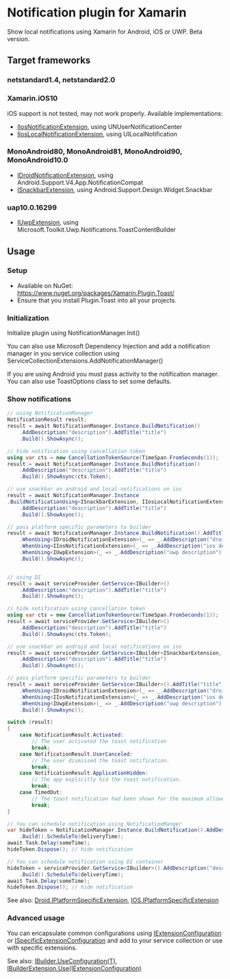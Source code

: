 # Notification plugin for Xamarin

Show local notifications using Xamarin for Android, iOS or UWP. Beta version.

## Target frameworks

### netstandard1.4, netstandard2.0

### Xamarin.iOS10 
iOS support is not tested, may not work properly. Available implementations:
* [IIosNotificationExtension](https://github.com/anton-yashin/Plugin.Toast/blob/master/src/IIosNotificationExtension.shared.cs), using UNUserNotificationCenter
* [IIosLocalNotificationExtension](https://github.com/anton-yashin/Plugin.Toast/blob/master/src/IIosLocalNotificationExtension.shared.cs), using UILocalNotification

### MonoAndroid80, MonoAndroid81, MonoAndroid90, MonoAndroid10.0
* [IDroidNotificationExtension](https://github.com/anton-yashin/Plugin.Toast/blob/master/src/IDroidNotificationExtension.shared.cs), using Android.Support.V4.App.NotificationCompat
* [ISnackbarExtension](https://github.com/anton-yashin/Plugin.Toast/blob/master/src/ISnackbarExtension.shared.cs), using Android.Support.Design.Widget.Snackbar

### uap10.0.16299
* [IUwpExtension](https://github.com/anton-yashin/Plugin.Toast/blob/master/src/IUwpExtension.shared.cs), using Microsoft.Toolkit.Uwp.Notifications.ToastContentBuilder

## Usage

### Setup

* Available on NuGet: https://www.nuget.org/packages/Xamarin.Plugin.Toast/
* Ensure that you install Plugin.Toast into all your projects.

### Initialization

Initialize plugin using NotificationManager.Init()

You can also use Microsoft Dependency Injection and add a notification manager
in you service collection using ServiceCollectionExtensions.AddNotificationManager()

If you are using Android you must pass activity to the notification manager. 
You can also use ToastOptions class to set some defaults.

### Show notifications

```csharp
// using NotificationManager
NotificationResult result;
result = await NotificationManager.Instance.BuildNotification()
	.AddDescription("description").AddTitle("title")
	.Build().ShowAsync();

// hide notification using cancellation token
using var cts = new CancellationTokenSource(TimeSpan.FromSeconds(1));
result = await NotificationManager.Instance.BuildNotification()
	.AddDescription("description").AddTitle("title")
	.Build().ShowAsync(cts.Token);

// use snackbar on android and local notifications on ios
result = await NotificationManager.Instance
.BuildNotificationUsing<ISnackbarExtension, IIosLocalNotificationExtension>()
	.AddDescription("description").AddTitle("title")
	.Build().ShowAsync();

// pass platform specific parameters to builder
result = await NotificationManager.Instance.BuildNotification().AddTitle("title")
	.WhenUsing<IDroidNotificationExtension>(_ => _.AddDescription("droid description").SetColor(droidColor))
	.WhenUsing<IIosNotificationExtension>(_ => _.AddDescription("ios description"))
	.WhenUsing<IUwpExtension>(_ => _.AddDescription("uwp description").AddHeroImage(new Uri("ms-appx:///hero-image.png")))
	.Build().ShowAsync();


// using DI
result = await serviceProvider.GetService<IBuilder>()
	.AddDescription("description").AddTitle("title")
	.Build().ShowAsync();

// hide notification using cancellation token
using var cts = new CancellationTokenSource(TimeSpan.FromSeconds(1));
result = await serviceProvider.GetService<IBuilder>()
	.AddDescription("description").AddTitle("title")
	.Build().ShowAsync(cts.Token);

// use snackbar on android and local notifications on ios
result = await serviceProvider.GetService<IBuilder<ISnackbarExtension, IIosLocalNotificationExtension>>()
	.AddDescription("description").AddTitle("title")
	.Build().ShowAsync();

// pass platform specific parameters to builder
result = await serviceProvider.GetService<IBuilder>().AddTitle("title")
	.WhenUsing<IDroidNotificationExtension>(_ => _.AddDescription("droid description").SetColor(droidColor))
	.WhenUsing<IIosNotificationExtension>(_ => _.AddDescription("ios description"))
	.WhenUsing<IUwpExtension>(_ => _.AddDescription("uwp description").AddHeroImage(new Uri("ms-appx:///hero-image.png")))
	.Build().ShowAsync();

switch (result)
{
	case NotificationResult.Activated:
		// The user activated the toast notification
		break;
	case NotificationResult.UserCanceled:
		// The user dismissed the toast notification.
		break;
	case NotificationResult.ApplicationHidden:
		// The app explicitly hid the toast notification.
		break;
	case TimedOut:
		// The toast notification had been shown for the maximum allowed time and was faded out.
		break;
}

// You can schedule notification using NotificationManger
var hideToken = NotificationManager.Instance.BuildNotification().AddDescription("description").AddTitle("title")
	.Build().ScheduleTo(deliveryTime);
await Task.Delay(someTime);
hideToken.Dispose(); // hide notification

// You can schedule notification using DI container
hideToken = serviceProvider.GetService<IBuilder>().AddDescription("description").AddTitle("title")
	.Build().ScheduleTo(deliveryTime);
await Task.Delay(someTime);
hideToken.Dispose(); // hide notification

```
See also: [Droid.IPlatformSpecificExtension](https://github.com/anton-yashin/Plugin.Toast/blob/master/src/Droid/IPlatformSpecificExtension.android.cs), [IOS.IPlatformSpecificExtension](https://github.com/anton-yashin/Plugin.Toast/blob/master/src/IOS/IPlatformSpecificExtension.ios.cs)

### Advanced usage
You can encapsulate common configurations using [IExtensionConfiguration](https://github.com/anton-yashin/Plugin.Toast/blob/master/src/IExtensionConfiguration.shared.cs) or [ISpecificExtensionConfiguration](https://github.com/anton-yashin/Plugin.Toast/blob/master/src/ISpecificExtensionConfiguration.shared.cs) and add
to your service collection or use with specific extensions.

See also: [IBuilder.UseConfiguration<T>(T)](https://github.com/anton-yashin/Plugin.Toast/blob/master/src/IBuilder.shared.cs), [IBuilderExtension<T>.Use(IExtensionConfiguration<T>)](https://github.com/anton-yashin/Plugin.Toast/blob/master/src/IBuilderExtension.shared.cs)
